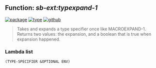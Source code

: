 ## Function: ***sb-ext:typexpand-1***
[![package](https://img.shields.io/badge/Package-SB--EXT-5f9ea0.svg?style=social&colorA=999999)](../) [![type](https://img.shields.io/badge/Type-Function-5f9ea0.svg?style=social&colorA=999999)](../#function) [![github](https://img.shields.io/badge/GitHub-View_the_source-5f9ea0.svg?style=social&colorA=999999&logo=github)](https://github.com/sbcl/sbcl/blob/master/src/code/early-type.lisp/) 

> Takes and expands a type specifier once like MACROEXPAND-1.
> Returns two values: the expansion, and a boolean that is true when
> expansion happened.

### Lambda list
```
(TYPE-SPECIFIER &OPTIONAL ENV)
```
